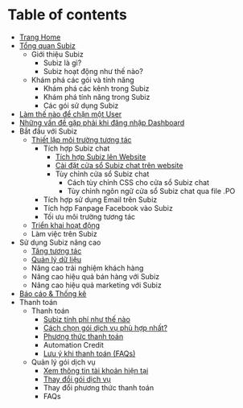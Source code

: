 # Table of contents

* [Trang Home](README.md)
* [Tổng quan Subiz](page-2/README.md)
  * Giới thiệu Subiz
    * Subiz là gì?
    * Subiz hoạt động như thế nào?
  * Khám phá các gói và tính năng
    * Khám phá các kênh trong Subiz
    * Khám phá tính năng trong Subiz
    * Các gói sử dụng Subiz
* [Làm thế nào để chặn một User](lam-the-nao-de-chan-mot-user.md)
* [Những vấn đề gặp phải khi đăng nhập Dashboard](untitled-1.md)
* Bắt đầu với Subiz
  * [Thiết lập môi trường tương tác](bat-dau-voi-subiz/thiet-lap-moi-truong-tuong-tac/README.md)
    * Tích hợp Subiz chat
      * [Tích hợp Subiz lên Website](bat-dau-voi-subiz/thiet-lap-moi-truong-tuong-tac/tich-hop-subiz-chat/tich-hop-subiz-len-website.md)
      * [Cài đặt cửa sổ Subiz chat trên website](bat-dau-voi-subiz/thiet-lap-moi-truong-tuong-tac/tich-hop-subiz-chat/untitled.md)
      * Tùy chỉnh cửa sổ Subiz chat
        * Cách tùy chỉnh CSS cho cửa sổ Subiz chat
        * Tùy chỉnh ngôn ngữ cửa sổ Subiz chat qua file .PO
    * Tích hợp sử dụng Email trên Subiz
    * Tích hợp Fanpage Facebook vào Subiz
    * Tối ưu môi trường tương tác
  * [Triển khai hoạt động](bat-dau-voi-subiz/untitled.md)
  * Làm việc trên Subiz
* Sử dụng Subiz nâng cao
  * [Tăng tương tác](su-dung-subiz-nang-cao/tang-tuong-tac.md)
  * [Quản lý dữ liệu](su-dung-subiz-nang-cao/untitled.md)
  * Nâng cao trải nghiệm khách hàng
  * Nâng cao hiệu quả bán hàng với Subiz
  * Nâng cao hiệu quả marketing với Subiz
* [Báo cáo & Thống kê](bao-cao-and-thong-ke-1.md)
* Thanh toán
  * Thanh toán
    * [Subiz tính phí như thế nào](untitled/thanh-toan/subiz-tinh-phi-nhu-the-nao.md)
    * [Cách chọn gói dịch vụ phù hợp nhất?](untitled/thanh-toan/cach-chon-goi-dich-vu-phu-hop-nhat.md)
    * [Phương thức thanh toán](untitled/thanh-toan/untitled.md)
    * Automation Credit
    * [Lưu ý khi thanh toán \(FAQs\)](untitled/thanh-toan/luu-y-khi-thanh-toan-faqs.md)
  * Quản lý gói dịch vụ
    * [Xem thông tin tài khoản hiện tại](untitled/untitled/xem-thong-tin-tai-khoan-hien-tai.md)
    * [Thay đổi gói dịch vụ](untitled/untitled/untitled.md)
    * Thay đổi phương thức thanh toán
    * FAQs

